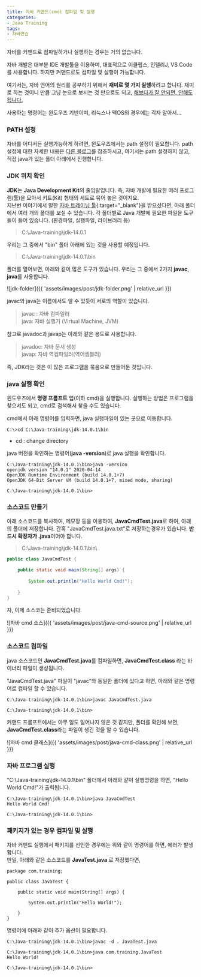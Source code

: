 ```yaml
---
title: 자바 커맨드(cmd) 컴파일 및 실행
categories:
- Java Training
tags:
- 자바연습
---
```


자바를 커맨드로 컴파일하거나 실행하는 경우는 거의 없습니다.

자바 개발은 대부분 IDE 개발툴을 이용하며, 대표적으로 이클립스, 인텔리J, VS Code 를 사용합니다. 하지만  커맨드로도 컴파일 및 실행이 가능합니다.

여기서는, 자바 언어의 원리를 공부하기 위해서 **재미로 몇 가지 실행**하려고 합니다. 재미로 하는 것이니 만큼 그냥 눈으로 보시는 것 만으로도 되고, <u>해보다가 잘 안되면, 안해도 됩니다.</u>

사용하는 명령어는 윈도우즈 기반이며, 리눅스나 맥OS의 경우에는 각자 알아서...

### PATH 설정

자바를 어디서든 실행가능하게 하려면, 윈도우즈에서는 path 설정이 필요합니다.
path 설정에 대한 자세한 내용은 [다른 블로그](https://data-make.tistory.com/28)를 참조하시고,  여기서는 path 설정하지 않고, 직접 java가 있는 폴더 아래에서 진행합니다.

### JDK 위치 확인

**JDK**는 **Java Development Kit**의 줄임말입니다. 즉, 자바 개발에 필요한 여러 프로그램(툴)을 모아서 키트(Kit) 형태의 세트로 묶어 놓은 것이지요.   
지난번 이야기에서 말한 [자바 트레이닝 툴](/tools/java-training-tools){:target="_blank"}을 받으셨다면, 아래 폴더에서 여러 개의 폴더를 보실 수 있습니다. 각 폴더별로 Java 개발에 필요한 파일을 도구들이 들어 있습니다. (환경파일, 실행파일, 라이브러리 등)
>C:\Java-training\jdk-14.0.1

우리는 그 중에서 "bin" 폴더 아래에 있는 것을 사용할 예정입니다.
>C:\Java-training\jdk-14.0.1\bin

폴더를 열어보면, 아래와 같이 많은 도구가 있습니다. 우리는 그 중에서 2가지 **javac**, **java**를 사용합니다.

![jdk-folder]({{ 'assets/images/post/jdk-folder.png' | relative_url }})

javac와 java는 이름에서도 알 수 있듯이 서로의 역할이 있습니다.

>  javac : 자바 컴파일러   
>  java: 자바 실행기 (Virtual Machine, JVM)

참고로 javadoc과 javap는 아래와 같은 용도로 사용합니다.

> javadoc: 자바 문서 생성   
> javap: 자바 역컴파일러(역어셈블러)

즉, JDK라는 것은 이 많은 프로그램을 묶음으로 만들어둔 것입니다.


### java 실행 확인

윈도우즈에서 **명령 프롬프트** 앱(이하 cmd)을 실행합니다. 실행하는 방법은 프로그램을 찾으셔도 되고, cmd로 검색해서 찾을 수도 있습니다.

cmd에서 아래 명령어를 입력하면, java 실행파일이 있는 곳으로 이동합니다.
```
C:\>cd C:\Java-training\jdk-14.0.1\bin
```
* cd : change directory

java 버전을 확인하는 명령어(**java -version**)로 java 실행을 확인합니다.   
```
C:\Java-training\jdk-14.0.1\bin>java -version
openjdk version "14.0.1" 2020-04-14
OpenJDK Runtime Environment (build 14.0.1+7)
OpenJDK 64-Bit Server VM (build 14.0.1+7, mixed mode, sharing)

C:\Java-training\jdk-14.0.1\bin>
```

### 소스코드 만들기

아래 소스코드를 복사하여, 메모장 등을 이용하여, **JavaCmdTest.java**로 하여, 아래의 폴더에 저장합니다.
간혹 "JavaCmdTest.java.txt"로 저장하는경우가 있습니다. **반드시 확장자가 .java**이어야 합니다. 

> C:\Java-training\jdk-14.0.1\bin\

```java
public class JavaCmdTest {

	public static void main(String[] args) {
		
		System.out.println("Hello World Cmd!");
		
	}
}

```

자, 이제 소스코는 준비되었습니다.   

![자바 cmd 소스]({{ 'assets/images/post/java-cmd-source.png' | relative_url }})

### 소스코드 컴파일

java 소스코드인 **JavaCmdTest.java**를 컴파일하면, **JavaCmdTest.class** 라는 바이너리 파일이 생성됩니다.

"JavaCmdTest.java" 파일이 "javac"와 동일한 폴더에 있다고 하면, 아래와 같은 명령어로 컴파일 할 수 있습니다.

```
C:\Java-training\jdk-14.0.1\bin>javac JavaCmdTest.java

C:\Java-training\jdk-14.0.1\bin>
```

커맨드 프롬프트에서는 아무 일도 일어나지 않은 것 같지만, 폴더를 확인해 보면, **JavaCmdTest.class**라는 파일이 생긴 것을 알 수 있습니다.

![자바 cmd 클래스]({{ 'assets/images/post/java-cmd-class.png' | relative_url }})


### 자바 프로그램 실행

"C:\Java-training\jdk-14.0.1\bin" 폴더에서 아래와 같이 실행명령을 하면, "Hello World Cmd!"가 출력됩니다.

```
C:\Java-training\jdk-14.0.1\bin>java JavaCmdTest
Hello World Cmd!

C:\Java-training\jdk-14.0.1\bin>
```


### 패키지가 있는 경우 컴파일 및 실행

자바 커맨드 실행에서 패키지를 선언한 경우에는 위와 같이 명령어를 하면, 에러가 발생합니다.   
만일, 아래와 같은 소스코드를 **JavaTest.java**  로 저장했다면,   

```
package com.training;

public class JavaTest {

	public static void main(String[] args) {
		
		System.out.println("Hello World!");
		
	}
}
```

명령어에 아래와 같이 추가 옵션이 필요합니다.

```
C:\Java-training\jdk-14.0.1\bin>javac -d . JavaTest.java

C:\Java-training\jdk-14.0.1\bin>java com.training.JavaTest
Hello World!

C:\Java-training\jdk-14.0.1\bin>
```
